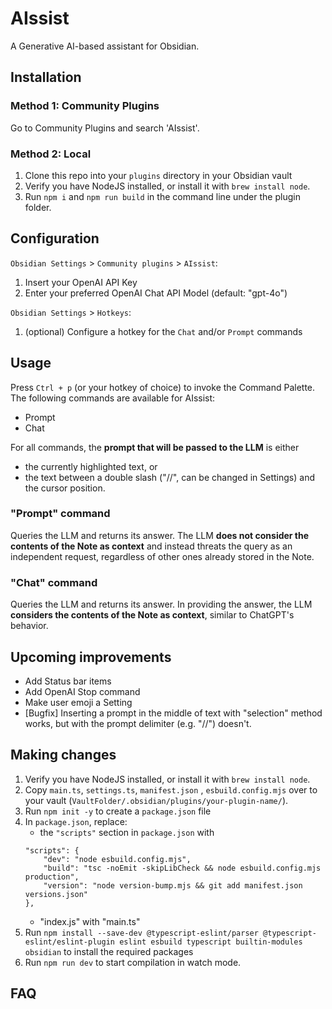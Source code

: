 


# AIssist

A Generative AI-based assistant for Obsidian.

## Installation

### Method 1: Community Plugins

Go to Community Plugins and search 'AIssist'.

### Method 2: Local

1. Clone this repo into your `plugins` directory in your Obsidian vault
2. Verify you have NodeJS installed, or install it with `brew install node`.
3. Run `npm i` and `npm run build` in the command line under the plugin folder.

## Configuration

`Obsidian Settings` > `Community plugins` > `AIssist`: 
1. Insert your OpenAI API Key
2. Enter your preferred OpenAI Chat API Model (default: "gpt-4o")

`Obsidian Settings` > `Hotkeys`:
1. (optional) Configure a hotkey for the `Chat` and/or `Prompt` commands

## Usage

Press `Ctrl + p` (or your hotkey of choice) to invoke the Command Palette. The following commands are available for AIssist:
* Prompt
* Chat

For all commands, the **prompt that will be passed to the LLM** is either 
* the currently highlighted text, or 
* the text between a double slash ("//", can be changed in Settings) and the cursor position.

### "Prompt" command
Queries the LLM and returns its answer. The LLM **does not consider the contents of the Note as context** and instead threats the query as an independent request, regardless of other ones already stored in the Note. 

### "Chat" command
Queries the LLM and returns its answer. In providing the answer, the LLM **considers the contents of the Note as context**, similar to ChatGPT's behavior.

## Upcoming improvements
* Add Status bar items
* Add OpenAI Stop command
* Make user emoji a Setting
* [Bugfix] Inserting a prompt in the middle of text with "selection" method works, but with the prompt delimiter (e.g. "//") doesn't.

## Making changes
1. Verify you have NodeJS installed, or install it with `brew install node`.
2. Copy `main.ts`, `settings.ts`, `manifest.json` , `esbuild.config.mjs` over to your vault (`VaultFolder/.obsidian/plugins/your-plugin-name/`).
3. Run `npm init -y` to create a `package.json` file
4. In `package.json`, replace: 
    * the `"scripts"` section in `package.json` with 
    ```
    "scripts": {
	    "dev": "node esbuild.config.mjs",
	    "build": "tsc -noEmit -skipLibCheck && node esbuild.config.mjs production",
	    "version": "node version-bump.mjs && git add manifest.json versions.json"
	},
    ```
    * "index.js" with "main.ts"
5. Run `npm install --save-dev @typescript-eslint/parser @typescript-eslint/eslint-plugin eslint esbuild typescript builtin-modules obsidian` to install the required packages 
6. Run `npm run dev` to start compilation in watch mode.

## FAQ

